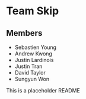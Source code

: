 Team Skip
=========

Members
-------
* Sebastien Young
* Andrew Kwong
* Justin Lardinois
* Justin Tran
* David Taylor
* Sungyun Won


This is a placeholder README

